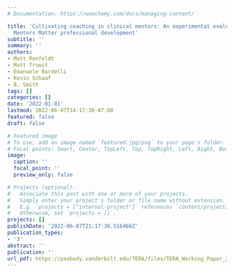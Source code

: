```yaml
---
# Documentation: https://wowchemy.com/docs/managing-content/

title: 'Cultivating coaching in clinical mentors: An experimental evaluation of the
  Mentors Matter professional development'
subtitle: ''
summary: ''
authors:
- Matt Ronfeldt
- Matt Truwit
- Emanuele Bardelli
- Kevin Schaaf
- B. Smith
tags: []
categories: []
date: '2022-01-01'
lastmod: 2022-06-07T14:17:30-07:00
featured: false
draft: false

# Featured image
# To use, add an image named `featured.jpg/png` to your page's folder.
# Focal points: Smart, Center, TopLeft, Top, TopRight, Left, Right, BottomLeft, Bottom, BottomRight.
image:
  caption: ''
  focal_point: ''
  preview_only: false

# Projects (optional).
#   Associate this post with one or more of your projects.
#   Simply enter your project's folder or file name without extension.
#   E.g. `projects = ["internal-project"]` references `content/project/deep-learning/index.md`.
#   Otherwise, set `projects = []`.
projects: []
publishDate: '2022-06-07T21:17:30.516466Z'
publication_types:
- '3'
abstract: ''
publication: ''
url_pdf: https://peabody.vanderbilt.edu/TERA/files/TERA_Working_Paper_2022-01.pdf
---
```

